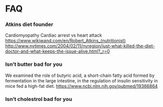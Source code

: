 # FAQ

### Atkins diet founder
Cardiomyopathy
Cardiac arrest vs heart attack
https://www.wikiwand.com/en/Robert_Atkins_(nutritionist) 
http://www.nytimes.com/2004/02/11/nyregion/just-what-killed-the-diet-doctor-and-what-keeps-the-issue-alive.html?_r=0

### Isn’t butter bad for you

We examined the role of butyric acid, a short-chain fatty acid formed by fermentation in the large intestine, in the regulation of insulin sensitivity in mice fed a high-fat diet.
https://www.ncbi.nlm.nih.gov/pubmed/19366864

### Isn’t cholestrol bad for you
